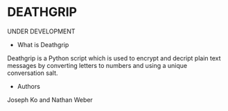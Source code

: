 DEATHGRIP
===================

UNDER DEVELOPMENT

* What is Deathgrip

Deathgrip is a Python script which is used to encrypt and decript plain text messages by converting letters to numbers and using a unique conversation salt.

* Authors

Joseph Ko and Nathan Weber
